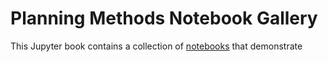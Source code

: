 # Planning Methods Notebook Gallery

This Jupyter book contains a collection of [notebooks](https://jupyter.org/) that demonstrate 